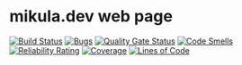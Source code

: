 # mikula.dev web page

[![Build Status](https://mikula.dev/jenkins/buildStatus/icon?job=Jenkins+pipeline+for+mikula.dev)](https://mikula.dev/jenkins/job/Jenkins%20pipeline%20for%20mikula.dev/)
[![Bugs](https://sonarcloud.io/api/project_badges/measure?project=Pixel-yml_mikula.dev&metric=bugs)](https://sonarcloud.io/summary/new_code?id=Pixel-yml_mikula.dev)
[![Quality Gate Status](https://sonarcloud.io/api/project_badges/measure?project=Pixel-yml_mikula.dev&metric=alert_status)](https://sonarcloud.io/summary/new_code?id=Pixel-yml_mikula.dev)
[![Code Smells](https://sonarcloud.io/api/project_badges/measure?project=Pixel-yml_mikula.dev&metric=code_smells)](https://sonarcloud.io/summary/new_code?id=Pixel-yml_mikula.dev)
[![Reliability Rating](https://sonarcloud.io/api/project_badges/measure?project=Pixel-yml_mikula.dev&metric=reliability_rating)](https://sonarcloud.io/summary/new_code?id=Pixel-yml_mikula.dev)
[![Coverage](https://sonarcloud.io/api/project_badges/measure?project=Pixel-yml_mikula.dev&metric=coverage)](https://sonarcloud.io/summary/new_code?id=Pixel-yml_mikula.dev)
[![Lines of Code](https://sonarcloud.io/api/project_badges/measure?project=Pixel-yml_mikula.dev&metric=ncloc)](https://sonarcloud.io/summary/new_code?id=Pixel-yml_mikula.dev)
